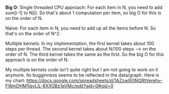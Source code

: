 **Big O:**
Single threaded CPU approach: 
For each item in N, you need to add sum[i-1] to N[i]. So that's about 1 computation per item, so big O for this is on the order of N.

Naive:
For each item in N, you need to add up all the items before N. So that's  on the order of N^2.

Multiple kernels:
In my implementation, the first kernel takes about 100 steps per thread. 
The second kernel takes about N/100 steps --> on the order of N.
The third kernel takes the same as the first. 
So the big O for this approach is on the order of N. 

My multiple kernels code isn't quite right but I am not going to work on it anymore. Its bugginness seems to be reflected in the data/graph. 
Here is my chart: https://docs.google.com/spreadsheets/d/1AZzwl93NQRtVerehv-FWmDHM1jgvLjL-6XXGBz1eVMc/edit?gid=0#gid=0
